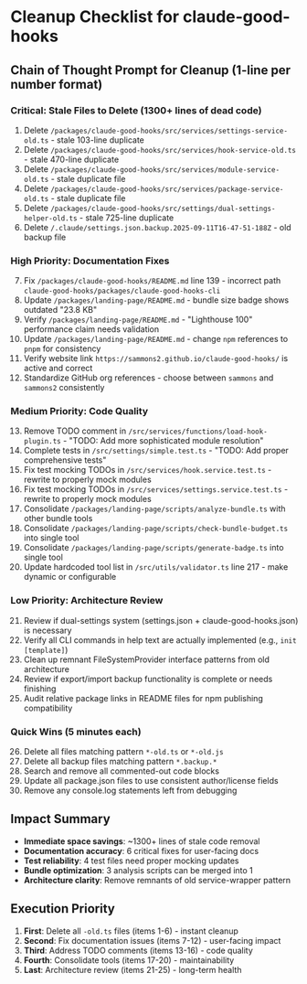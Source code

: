 # Cleanup Checklist for claude-good-hooks

## Chain of Thought Prompt for Cleanup (1-line per number format)

### Critical: Stale Files to Delete (1300+ lines of dead code)

1. Delete `/packages/claude-good-hooks/src/services/settings-service-old.ts` - stale 103-line duplicate
2. Delete `/packages/claude-good-hooks/src/services/hook-service-old.ts` - stale 470-line duplicate
3. Delete `/packages/claude-good-hooks/src/services/module-service-old.ts` - stale duplicate file
4. Delete `/packages/claude-good-hooks/src/services/package-service-old.ts` - stale duplicate file
5. Delete `/packages/claude-good-hooks/src/settings/dual-settings-helper-old.ts` - stale 725-line duplicate
6. Delete `/.claude/settings.json.backup.2025-09-11T16-47-51-188Z` - old backup file

### High Priority: Documentation Fixes

7. Fix `/packages/claude-good-hooks/README.md` line 139 - incorrect path `claude-good-hooks/packages/claude-good-hooks-cli`
8. Update `/packages/landing-page/README.md` - bundle size badge shows outdated "23.8 KB"
9. Verify `/packages/landing-page/README.md` - "Lighthouse 100" performance claim needs validation
10. Update `/packages/landing-page/README.md` - change `npm` references to `pnpm` for consistency
11. Verify website link `https://sammons2.github.io/claude-good-hooks/` is active and correct
12. Standardize GitHub org references - choose between `sammons` and `sammons2` consistently

### Medium Priority: Code Quality

13. Remove TODO comment in `/src/services/functions/load-hook-plugin.ts` - "TODO: Add more sophisticated module resolution"
14. Complete tests in `/src/settings/simple.test.ts` - "TODO: Add proper comprehensive tests"
15. Fix test mocking TODOs in `/src/services/hook.service.test.ts` - rewrite to properly mock modules
16. Fix test mocking TODOs in `/src/services/settings.service.test.ts` - rewrite to properly mock modules
17. Consolidate `/packages/landing-page/scripts/analyze-bundle.ts` with other bundle tools
18. Consolidate `/packages/landing-page/scripts/check-bundle-budget.ts` into single tool
19. Consolidate `/packages/landing-page/scripts/generate-badge.ts` into single tool
20. Update hardcoded tool list in `/src/utils/validator.ts` line 217 - make dynamic or configurable

### Low Priority: Architecture Review

21. Review if dual-settings system (settings.json + claude-good-hooks.json) is necessary
22. Verify all CLI commands in help text are actually implemented (e.g., `init [template]`)
23. Clean up remnant FileSystemProvider interface patterns from old architecture
24. Review if export/import backup functionality is complete or needs finishing
25. Audit relative package links in README files for npm publishing compatibility

### Quick Wins (5 minutes each)

26. Delete all files matching pattern `*-old.ts` or `*-old.js`
27. Delete all backup files matching pattern `*.backup.*`
28. Search and remove all commented-out code blocks
29. Update all package.json files to use consistent author/license fields
30. Remove any console.log statements left from debugging

## Impact Summary

- **Immediate space savings**: ~1300+ lines of stale code removal
- **Documentation accuracy**: 6 critical fixes for user-facing docs
- **Test reliability**: 4 test files need proper mocking updates
- **Bundle optimization**: 3 analysis scripts can be merged into 1
- **Architecture clarity**: Remove remnants of old service-wrapper pattern

## Execution Priority

1. **First**: Delete all `-old.ts` files (items 1-6) - instant cleanup
2. **Second**: Fix documentation issues (items 7-12) - user-facing impact
3. **Third**: Address TODO comments (items 13-16) - code quality
4. **Fourth**: Consolidate tools (items 17-20) - maintainability
5. **Last**: Architecture review (items 21-25) - long-term health